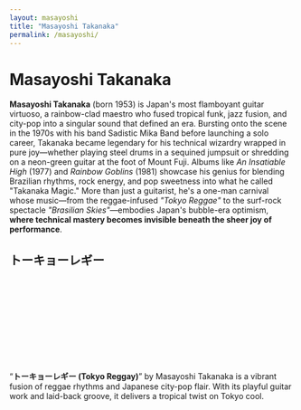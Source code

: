 ```yaml
---
layout: masayoshi
title: "Masayoshi Takanaka"
permalink: /masayoshi/
---
```


# Masayoshi Takanaka

**Masayoshi Takanaka** (born 1953) is Japan's most flamboyant guitar virtuoso, a rainbow-clad maestro who fused tropical funk, jazz fusion, and city-pop into a singular sound that defined an era. Bursting onto the scene in the 1970s with his band Sadistic Mika Band before launching a solo career, Takanaka became legendary for his technical wizardry wrapped in pure joy—whether playing steel drums in a sequined jumpsuit or shredding on a neon-green guitar at the foot of Mount Fuji. Albums like *An Insatiable High* (1977) and *Rainbow Goblins* (1981) showcase his genius for blending Brazilian rhythms, rock energy, and pop sweetness into what he called "Takanaka Magic." More than just a guitarist, he's a one-man carnival whose music—from the reggae-infused *"Tokyo Reggae"* to the surf-rock spectacle *"Brasilian Skies"*—embodies Japan's bubble-era optimism, **where technical mastery becomes invisible beneath the sheer joy of performance**.

## トーキョーレギー

<script src="https://fast.wistia.com/player.js" async></script><script src="https://fast.wistia.com/embed/f0vlj55jyc.js" async type="module"></script><style>wistia-player[media-id='f0vlj55jyc']:not(:defined) { background: center / contain no-repeat url('https://fast.wistia.com/embed/medias/f0vlj55jyc/swatch'); display: block; filter: blur(5px); }</style> <wistia-player media-id="f0vlj55jyc" aspect="1.0" style="width: 150px;height: 150px;"></wistia-player>

“**トーキョーレギー (Tokyo Reggay)**” by Masayoshi Takanaka is a vibrant fusion of reggae rhythms and Japanese city-pop flair. With its playful guitar work and laid-back groove, it delivers a tropical twist on Tokyo cool.